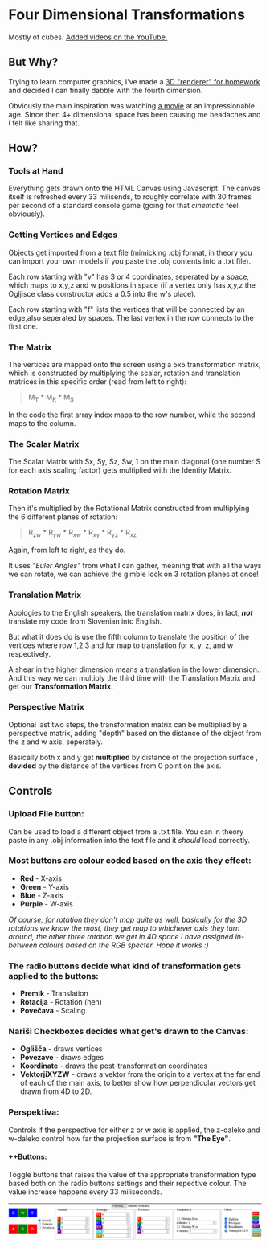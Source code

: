 # Four Dimensional Transformations
Mostly of cubes.
[Added videos on the YouTube.](https://www.youtube.com/watch?v=F4igtIzGCwk)

## But Why?

Trying to learn computer graphics, I've made a [3D "renderer" for homework](https://github.com/Zvmcevap/Canvas3d-RGTI-Homework) and decided I can finally dabble with the fourth dimension.


Obviously the main inspiration was watching [a movie](https://www.imdb.com/title/tt0285492/) at an impressionable age.
Since then 4+ dimensional space has been causing me headaches and I felt like sharing that.

## How?
### Tools at Hand
Everything gets drawn onto the HTML Canvas using Javascript. The canvas itself is refreshed every 33 milisends, to roughly correlate with 30 frames per second of a standard console game (going for that *cinematic* feel obviously).

### Getting Vertices and Edges
Objects get imported from a text file (mimicking .obj format, in theory you can import your own models if you paste the .obj contents into a .txt file).

Each row starting with "v" has 3 or 4 coordinates, seperated by a space, which maps to x,y,z and w positions in space (if a vertex only has x,y,z the Ogljisce class constructor adds a 0.5 into the w's place).

Each row starting with "f" lists the vertices that will be connected by an edge,also seperated by spaces. The last vertex in the row connects to the first one.

### The Matrix

The vertices are mapped onto the screen using a 5x5 transformation matrix, which is constructed by multiplying the scalar, rotation and translation matrices in this specific order (read from left to right):
>M<sub>T</sub> * M<sub>R</sub> * M<sub>S</sub>

In the code the first array index maps to the row number, while the second maps to the column.

### The Scalar Matrix
The Scalar Matrix with Sx, Sy, Sz, Sw, 1 on the main diagonal (one number S for each axis scaling factor) gets multiplied with the Identity Matrix.

### Rotation Matrix
Then it's multiplied by the Rotational Matrix constructed from multiplying the 6 different planes of rotation:
>R<sub>zw</sub> * R<sub>yw</sub> * R<sub>xw</sub> * R<sub>xy</sub> * R<sub>yz</sub> * R<sub>xz</sub> 

Again, from left to right, as they do.

It uses *"Euler Angles"* from what I can gather, meaning that with all the ways we can rotate, we can achieve the gimble lock on 3 rotation planes at once!

### Translation Matrix
Apologies to the English speakers, the translation matrix does, in fact, ***not*** translate my code from Slovenian into English.

But what it does do is use the fifth column to translate the position of the vertices where row 1,2,3 and for map to translation for x, y, z, and w respectively.

A shear in the higher dimension means a translation in the lower dimension.. And this way we can multiply the third time with the Translation Matrix and get our **Transformation Matrix.**

### Perspective Matrix
Optional last two steps, the transformation matrix can be multiplied by a perspective matrix, adding "depth" based on the distance of the object from the z and w axis, seperately.

Basically both x and y get **multiplied** by distance of the projection surface , **devided** by the distance of the vertices from 0 point on the axis.

## Controls
### Upload File button:
Can be used to load a different object from a .txt file. You can in theory paste in any .obj information into the text file and it *should* load correctly.

### Most buttons are colour coded based on the axis they effect:
- **Red** - X-axis
- **Green** - Y-axis
- **Blue** - Z-axis
- **Purple** - W-axis

*Of course, for rotation they don't map quite as well, basically for the 3D rotations we know the most, they get map to whichever axis they turn around, the other three rotation we get in 4D space I have assigned in-between colours based on the RGB specter. Hope it works :)*

### The radio buttons decide what kind of transformation gets applied to the buttons:
- **Premik** - Translation
- **Rotacija** - Rotation (heh)
- **Povečava** - Scaling

### Nariši Checkboxes decides what get's drawn to the Canvas:
- **Oglišča** - draws vertices
- **Povezave** - draws edges
- **Koordinate** - draws the post-transformation coordinates
- **VektorjiXYZW** - draws a vektor from the origin to a vertex at the far end of each of the main axis, to better show how perpendicular vectors get drawn from 4D to 2D.

### Perspektiva:

Controls if the perspective for either z or w axis is applied, the z-daleko and w-daleko control how far the projection surface is from **"The Eye"**.


#### ++Buttons:

Toggle buttons that raises the value of the appropriate transformation type based both on the radio buttons settings and their repective colour. The value increase happens every 33 miliseconds.


![alt text](https://github.com/Zvmcevap/CanvasExtraD/blob/master/Controls.png "Pic of the controls I hope")